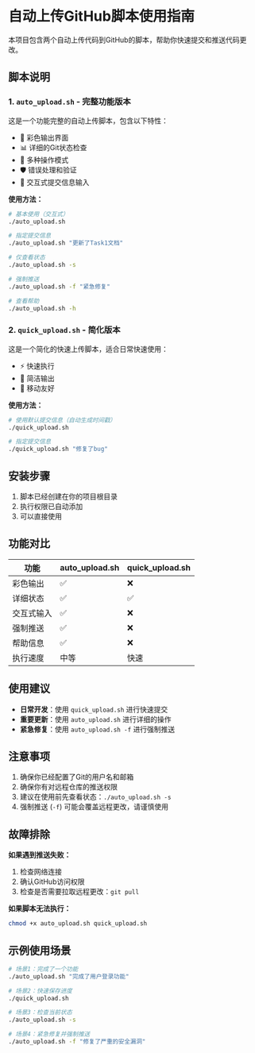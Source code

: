 # 自动上传GitHub脚本使用指南

本项目包含两个自动上传代码到GitHub的脚本，帮助你快速提交和推送代码更改。

## 脚本说明

### 1. `auto_upload.sh` - 完整功能版本

这是一个功能完整的自动上传脚本，包含以下特性：

- 🎨 彩色输出界面
- 📊 详细的Git状态检查
- 🔧 多种操作模式
- 🛡️ 错误处理和验证
- 📝 交互式提交信息输入

**使用方法：**

```bash
# 基本使用（交互式）
./auto_upload.sh

# 指定提交信息
./auto_upload.sh "更新了Task1文档"

# 仅查看状态
./auto_upload.sh -s

# 强制推送
./auto_upload.sh -f "紧急修复"

# 查看帮助
./auto_upload.sh -h
```

### 2. `quick_upload.sh` - 简化版本

这是一个简化的快速上传脚本，适合日常快速使用：

- ⚡ 快速执行
- 🎯 简洁输出
- 📱 移动友好

**使用方法：**

```bash
# 使用默认提交信息（自动生成时间戳）
./quick_upload.sh

# 指定提交信息
./quick_upload.sh "修复了bug"
```

## 安装步骤

1. 脚本已经创建在你的项目根目录
2. 执行权限已自动添加
3. 可以直接使用

## 功能对比

| 功能 | auto_upload.sh | quick_upload.sh |
|------|----------------|-----------------|
| 彩色输出 | ✅ | ❌ |
| 详细状态 | ✅ | ✅ |
| 交互式输入 | ✅ | ❌ |
| 强制推送 | ✅ | ❌ |
| 帮助信息 | ✅ | ❌ |
| 执行速度 | 中等 | 快速 |

## 使用建议

- **日常开发**：使用 `quick_upload.sh` 进行快速提交
- **重要更新**：使用 `auto_upload.sh` 进行详细的操作
- **紧急修复**：使用 `auto_upload.sh -f` 进行强制推送

## 注意事项

1. 确保你已经配置了Git的用户名和邮箱
2. 确保你有对远程仓库的推送权限
3. 建议在使用前先查看状态：`./auto_upload.sh -s`
4. 强制推送 (`-f`) 可能会覆盖远程更改，请谨慎使用

## 故障排除

**如果遇到推送失败：**
1. 检查网络连接
2. 确认GitHub访问权限
3. 检查是否需要拉取远程更改：`git pull`

**如果脚本无法执行：**
```bash
chmod +x auto_upload.sh quick_upload.sh
```

## 示例使用场景

```bash
# 场景1：完成了一个功能
./auto_upload.sh "完成了用户登录功能"

# 场景2：快速保存进度
./quick_upload.sh

# 场景3：检查当前状态
./auto_upload.sh -s

# 场景4：紧急修复并强制推送
./auto_upload.sh -f "修复了严重的安全漏洞"
```
